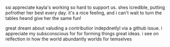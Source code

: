 ssi appreciate kayla's working so hard to support us. shes icredible, putting pofrother her best every day. it's a nice feeling, and i can't wait to turn the tables heand give her the same fun!

great dream about valuding a contributior indepdnetlyl via a github issue. i appreciate my subsconscious for for forming things great ideas. i see on relfection in how the world abundantly worlds for temselves

